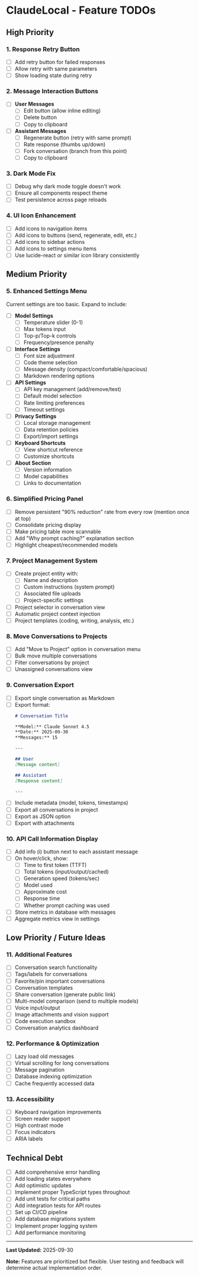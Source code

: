 # ClaudeLocal - Feature TODOs

## High Priority

### 1. Response Retry Button
- [ ] Add retry button for failed responses
- [ ] Allow retry with same parameters
- [ ] Show loading state during retry

### 2. Message Interaction Buttons
- [ ] **User Messages**
  - [ ] Edit button (allow inline editing)
  - [ ] Delete button
  - [ ] Copy to clipboard
- [ ] **Assistant Messages**
  - [ ] Regenerate button (retry with same prompt)
  - [ ] Rate response (thumbs up/down)
  - [ ] Fork conversation (branch from this point)
  - [ ] Copy to clipboard

### 3. Dark Mode Fix
- [ ] Debug why dark mode toggle doesn't work
- [ ] Ensure all components respect theme
- [ ] Test persistence across page reloads

### 4. UI Icon Enhancement
- [ ] Add icons to navigation items
- [ ] Add icons to buttons (send, regenerate, edit, etc.)
- [ ] Add icons to sidebar actions
- [ ] Add icons to settings menu items
- [ ] Use lucide-react or similar icon library consistently

## Medium Priority

### 5. Enhanced Settings Menu
Current settings are too basic. Expand to include:
- [ ] **Model Settings**
  - [ ] Temperature slider (0-1)
  - [ ] Max tokens input
  - [ ] Top-p/Top-k controls
  - [ ] Frequency/presence penalty
- [ ] **Interface Settings**
  - [ ] Font size adjustment
  - [ ] Code theme selection
  - [ ] Message density (compact/comfortable/spacious)
  - [ ] Markdown rendering options
- [ ] **API Settings**
  - [ ] API key management (add/remove/test)
  - [ ] Default model selection
  - [ ] Rate limiting preferences
  - [ ] Timeout settings
- [ ] **Privacy Settings**
  - [ ] Local storage management
  - [ ] Data retention policies
  - [ ] Export/import settings
- [ ] **Keyboard Shortcuts**
  - [ ] View shortcut reference
  - [ ] Customize shortcuts
- [ ] **About Section**
  - [ ] Version information
  - [ ] Model capabilities
  - [ ] Links to documentation

### 6. Simplified Pricing Panel
- [ ] Remove persistent "90% reduction" rate from every row (mention once at top)
- [ ] Consolidate pricing display
- [ ] Make pricing table more scannable
- [ ] Add "Why prompt caching?" explanation section
- [ ] Highlight cheapest/recommended models

### 7. Project Management System
- [ ] Create project entity with:
  - [ ] Name and description
  - [ ] Custom instructions (system prompt)
  - [ ] Associated file uploads
  - [ ] Project-specific settings
- [ ] Project selector in conversation view
- [ ] Automatic project context injection
- [ ] Project templates (coding, writing, analysis, etc.)

### 8. Move Conversations to Projects
- [ ] Add "Move to Project" option in conversation menu
- [ ] Bulk move multiple conversations
- [ ] Filter conversations by project
- [ ] Unassigned conversations view

### 9. Conversation Export
- [ ] Export single conversation as Markdown
- [ ] Export format:
  ```markdown
  # Conversation Title

  **Model:** Claude Sonnet 4.5
  **Date:** 2025-09-30
  **Messages:** 15

  ---

  ## User
  [Message content]

  ## Assistant
  [Response content]

  ---
  ```
- [ ] Include metadata (model, tokens, timestamps)
- [ ] Export all conversations in project
- [ ] Export as JSON option
- [ ] Export with attachments

### 10. API Call Information Display
- [ ] Add info (i) button next to each assistant message
- [ ] On hover/click, show:
  - [ ] Time to first token (TTFT)
  - [ ] Total tokens (input/output/cached)
  - [ ] Generation speed (tokens/sec)
  - [ ] Model used
  - [ ] Approximate cost
  - [ ] Response time
  - [ ] Whether prompt caching was used
- [ ] Store metrics in database with messages
- [ ] Aggregate metrics view in settings

## Low Priority / Future Ideas

### 11. Additional Features
- [ ] Conversation search functionality
- [ ] Tags/labels for conversations
- [ ] Favorite/pin important conversations
- [ ] Conversation templates
- [ ] Share conversation (generate public link)
- [ ] Multi-model comparison (send to multiple models)
- [ ] Voice input/output
- [ ] Image attachments and vision support
- [ ] Code execution sandbox
- [ ] Conversation analytics dashboard

### 12. Performance & Optimization
- [ ] Lazy load old messages
- [ ] Virtual scrolling for long conversations
- [ ] Message pagination
- [ ] Database indexing optimization
- [ ] Cache frequently accessed data

### 13. Accessibility
- [ ] Keyboard navigation improvements
- [ ] Screen reader support
- [ ] High contrast mode
- [ ] Focus indicators
- [ ] ARIA labels

## Technical Debt
- [ ] Add comprehensive error handling
- [ ] Add loading states everywhere
- [ ] Add optimistic updates
- [ ] Implement proper TypeScript types throughout
- [ ] Add unit tests for critical paths
- [ ] Add integration tests for API routes
- [ ] Set up CI/CD pipeline
- [ ] Add database migrations system
- [ ] Implement proper logging system
- [ ] Add performance monitoring

---

**Last Updated:** 2025-09-30

**Note:** Features are prioritized but flexible. User testing and feedback will determine actual implementation order.
